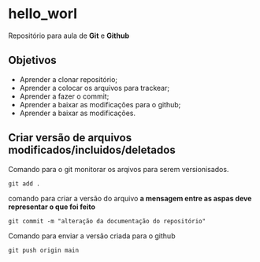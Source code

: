 # hello_worl
Repositório para aula de **Git** e **Github**

## Objetivos

* Aprender a clonar repositório;
* Aprender a colocar os arquivos para trackear;
* Aprender a fazer o commit;
* Aprender a baixar as modificações para o github;
* Aprender a baixar as modificações.

## Criar versão de arquivos modificados/incluidos/deletados

Comando para o git monitorar os arqivos para serem versionisados.

```git
git add .
```

comando para criar a versão do arquivo **a mensagem entre as aspas deve representar o que foi feito**

```git
git commit -m "alteração da documentação do repositório"
```

Comando para enviar a versão criada para o github
```git
git push origin main
```
